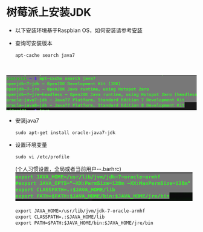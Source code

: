 # 树莓派上安装JDK
- 以下安装环境基于Raspbian OS，如何安装请参考[安装](documentation/installation/README.md)

- 查询可安装版本<br>
	```
	apt-cache search java7
	```
	<br>
![查询可安装的版本](images/search_java7.png)

- 安装java7<br>
	```
	sudo apt-get install oracle-java7-jdk
	```
- 设置环境变量<br>
	```
	sudo vi /etc/profile
	```
	(个人习惯设置，全局或者当前用户--.barhrc)<br>
	![设置环境变量](images/evn_profile.png)<br>
	```
	export JAVA_HOME=/usr/lib/jvm/jdk-7-oracle-armhf
	export CLASSPATH=.:$JAVA_HOME/lib
	export PATH=$PATH:$JAVA_HOME/bin:$JAVA_HOME/jre/bin
	```